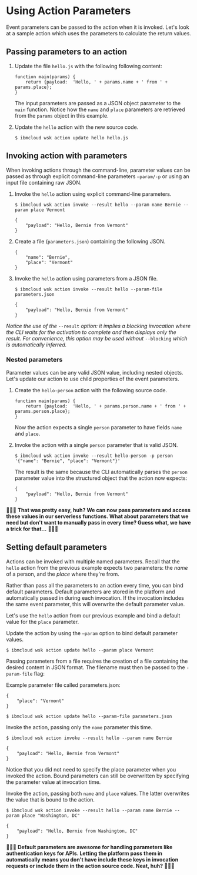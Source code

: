 # Using Action Parameters

Event parameters can be passed to the action when it is invoked. Let's look at a sample action which uses the parameters to calculate the return values.

## Passing parameters to an action

1. Update the file `hello.js` with the following following content:

   ```text
   function main(params) {
       return {payload:  'Hello, ' + params.name + ' from ' + params.place};
   }
   ```

   The input parameters are passed as a JSON object parameter to the `main` function. Notice how the `name` and `place` parameters are retrieved from the `params` object in this example.  

2. Update the `hello` action with the new source code.

   ```text
   $ ibmcloud wsk action update hello hello.js
   ```

## Invoking action with parameters

When invoking actions through the command-line, parameter values can be passed as through explicit command-line parameters `—param/-p` or using an input file containing raw JSON.

1. Invoke the `hello` action using explicit command-line parameters.

   ```text
   $ ibmcloud wsk action invoke --result hello --param name Bernie --param place Vermont
   ```

   ```text
   {
       "payload": "Hello, Bernie from Vermont"
   }
   ```

2. Create a file \(`parameters.json`\) containing the following JSON. 

   ```text
   {
       "name": "Bernie",
       "place": "Vermont"
   }
   ```

3. Invoke the `hello` action using parameters from a JSON file.

   ```text
   $ ibmcloud wsk action invoke --result hello --param-file parameters.json
   ```

   ```text
   {
       "payload": "Hello, Bernie from Vermont"
   }
   ```

_Notice the use of the_ `--result` _option: it implies a blocking invocation where the CLI waits for the activation to complete and then displays only the result. For convenience, this option may be used without_ `--blocking` _which is automatically inferred._

### Nested parameters

Parameter values can be any valid JSON value, including nested objects. Let's update our action to use child properties of the event parameters.

1. Create the `hello-person` action with the following source code.

   ```text
   function main(params) {
       return {payload:  'Hello, ' + params.person.name + ' from ' + params.person.place};
   }
   ```

   Now the action expects a single `person` parameter to have fields `name` and `place`.  

2. Invoke the action with a single `person` parameter that is valid JSON.

   ```text
   $ ibmcloud wsk action invoke --result hello-person -p person '{"name": "Bernie", "place": "Vermont"}'
   ```

   The result is the same because the CLI automatically parses the `person` parameter value into the structured object that the action now expects:

   ```text
   {
       "payload": "Hello, Bernie from Vermont"
   }
   ```

🎉🎉🎉 **That was pretty easy, huh? We can now pass parameters and access these values in our serverless functions. What about parameters that we need but don't want to manually pass in every time? Guess what, we have a trick for that…** 🎉🎉🎉

## Setting default parameters

Actions can be invoked with multiple named parameters. Recall that the `hello` action from the previous example expects two parameters: the _name_ of a person, and the _place_ where they're from.

Rather than pass all the parameters to an action every time, you can bind default parameters. Default parameters are stored in the platform and automatically passed in during each invocation. If the invocation includes the same event parameter, this will overwrite the default parameter value.

Let's use the `hello` action from our previous example and bind a default value for the `place` parameter.

Update the action by using the `—param` option to bind default parameter values.

```text
$ ibmcloud wsk action update hello --param place Vermont
```

Passing parameters from a file requires the creation of a file containing the desired content in JSON format. The filename must then be passed to the `-param-file` flag:

Example parameter file called parameters.json:

```text
{
    "place": "Vermont"
}
```

```text
$ ibmcloud wsk action update hello --param-file parameters.json
```

Invoke the action, passing only the `name` parameter this time.

```text
$ ibmcloud wsk action invoke --result hello --param name Bernie
```

```text
{
    "payload": "Hello, Bernie from Vermont"
}
```

Notice that you did not need to specify the place parameter when you invoked the action. Bound parameters can still be overwritten by specifying the parameter value at invocation time.

Invoke the action, passing both `name` and `place` values. The latter overwrites the value that is bound to the action.

```text
$ ibmcloud wsk action invoke --result hello --param name Bernie --param place "Washington, DC"
```

```text
{  
    "payload": "Hello, Bernie from Washington, DC"
}
```

🎉🎉🎉 **Default parameters are awesome for handling parameters like authentication keys for APIs. Letting the platform pass them in automatically means you don't have include these keys in invocation requests or include them in the action source code. Neat, huh?** 🎉🎉🎉


